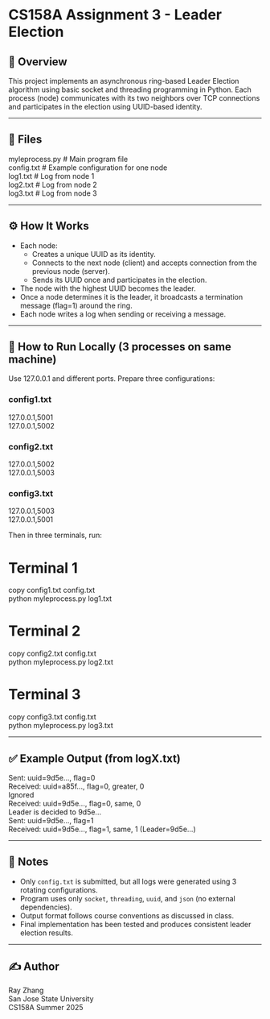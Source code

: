 # CS158A Assignment 3 - Leader Election

## 📌 Overview

This project implements an asynchronous ring-based Leader Election algorithm using basic socket and threading programming in Python. Each process (node) communicates with its two neighbors over TCP connections and participates in the election using UUID-based identity.

---

## 📂 Files

myleprocess.py       # Main program file  
config.txt           # Example configuration for one node  
log1.txt             # Log from node 1  
log2.txt             # Log from node 2  
log3.txt             # Log from node 3

---

## ⚙️ How It Works

- Each node:
  - Creates a unique UUID as its identity.
  - Connects to the next node (client) and accepts connection from the previous node (server).
  - Sends its UUID once and participates in the election.
- The node with the highest UUID becomes the leader.
- Once a node determines it is the leader, it broadcasts a termination message (flag=1) around the ring.
- Each node writes a log when sending or receiving a message.

---

## 🧪 How to Run Locally (3 processes on same machine)

Use 127.0.0.1 and different ports. Prepare three configurations:

### config1.txt
127.0.0.1,5001  
127.0.0.1,5002

### config2.txt
127.0.0.1,5002  
127.0.0.1,5003

### config3.txt
127.0.0.1,5003  
127.0.0.1,5001

Then in three terminals, run:

# Terminal 1
copy config1.txt config.txt  
python myleprocess.py log1.txt

# Terminal 2
copy config2.txt config.txt  
python myleprocess.py log2.txt

# Terminal 3
copy config3.txt config.txt  
python myleprocess.py log3.txt

---

## ✅ Example Output (from logX.txt)

Sent: uuid=9d5e..., flag=0  
Received: uuid=a85f..., flag=0, greater, 0  
Ignored  
Received: uuid=9d5e..., flag=0, same, 0  
Leader is decided to 9d5e...  
Sent: uuid=9d5e..., flag=1  
Received: uuid=9d5e..., flag=1, same, 1 (Leader=9d5e...)

---

## 📌 Notes

- Only `config.txt` is submitted, but all logs were generated using 3 rotating configurations.
- Program uses only `socket`, `threading`, `uuid`, and `json` (no external dependencies).
- Output format follows course conventions as discussed in class.
- Final implementation has been tested and produces consistent leader election results.

---


## ✍️ Author

Ray Zhang  
San Jose State University  
CS158A Summer 2025
